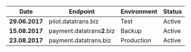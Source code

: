 

Date | Endpoint | Environment | Status
--- | --- | --- | ---
**29.06.2017** | pilot.datatrans.biz | Test | Active
**15.08.2017** | payment.datatrans**2**.biz | Backup | Active
**23.08.2017** | payment.datatrans.biz | Production | Active
<br/>

